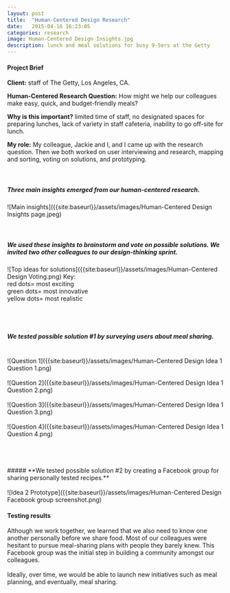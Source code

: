 ```yaml
---
layout: post
title:  "Human-Centered Design Research"
date:   2015-04-16 16:23:05
categories: research
image: Human-Centered Design Insights.jpg
description: lunch and meal solutions for busy 9-5ers at the Getty
---
```

#### Project Brief
**Client:** staff of The Getty, Los Angeles, CA. <br>

**Human-Centered Research Question:** How might we help our colleagues make easy, quick, and budget-friendly meals? <br>

**Why is this important?** limited time of staff, no designated spaces for preparing lunches, lack of variety in staff cafeteria, inability to go off-site for lunch. <br>

**My role:** My colleague, Jackie and I, and I came up with the research question. Then we both worked on user interviewing and research, mapping and sorting, voting on solutions, and prototyping.
<br>
<br>
<br>

##### **Three main insights emerged from our human-centered research.**

![Main insights]({{site:baseurl}}/assets/images/Human-Centered Design Insights page.jpeg)
<br>
<br>
<br>

##### **We used these insights to brainstorm and vote on possible solutions. We invited two other colleagues to our design-thinking sprint.**
![Top ideas for solutions]({{site:baseurl}}/assets/images/Human-Centered Design Voting.png)
Key: <br>
red dots= most exciting <br>
green dots= most innovative <br>
yellow dots= most realistic <br>
<br>
<br>
<br>

##### **We tested possible solution #1 by surveying users about meal sharing.** <br>
<br>
![Question 1]({{site:baseurl}}/assets/images/Human-Centered Design Idea 1 Question 1.png) <br>
<br>
![Question 2]({{site:baseurl}}/assets/images/Human-Centered Design Idea 1 Question 2.png) <br>
<br>
![Question 3]({{site:baseurl}}/assets/images/Human-Centered Design Idea 1 Question 3.png) <br>
<br>
![Question 4]({{site:baseurl}}/assets/images/Human-Centered Design Idea 1 Question 4.png) <br>
<br>
<br>
<br>
<br>
##### **We tested possible solution #2 by creating a Facebook group for sharing personally tested recipes.** <br>
<br>
![Idea 2 Prototype]({{site:baseurl}}/assets/images/Human-Centered Design Facebook group screenshot.png)<br>

#### Testing results <br>
Although we work together, we learned that we also need to know one another personally before we share food. Most of our colleagues were hesitant to pursue meal-sharing plans with people they barely knew. This Facebook group was the initial step in building a community amongst our colleagues. <br>
<br>
Ideally, over time, we would be able to launch new initiatives such as meal planning, and eventually, meal sharing.
